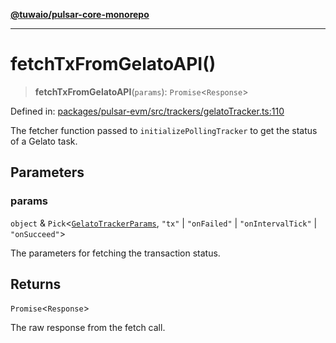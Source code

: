[**@tuwaio/pulsar-core-monorepo**](../../../README.md)

***

# fetchTxFromGelatoAPI()

> **fetchTxFromGelatoAPI**(`params`): `Promise`\<`Response`\>

Defined in: [packages/pulsar-evm/src/trackers/gelatoTracker.ts:110](https://github.com/TuwaIO/pulsar-core/blob/059fb1fb20bad7ab55e675cc3194e0d9a366071c/packages/pulsar-evm/src/trackers/gelatoTracker.ts#L110)

The fetcher function passed to `initializePollingTracker` to get the status of a Gelato task.

## Parameters

### params

`object` & `Pick`\<[`GelatoTrackerParams`](../type-aliases/GelatoTrackerParams.md), `"tx"` \| `"onFailed"` \| `"onIntervalTick"` \| `"onSucceed"`\>

The parameters for fetching the transaction status.

## Returns

`Promise`\<`Response`\>

The raw response from the fetch call.
